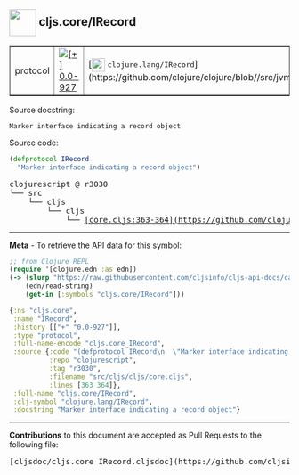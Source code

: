 ## <img width="48px" valign="middle" src="http://i.imgur.com/Hi20huC.png"> cljs.core/IRecord

 <table border="1">
<tr>

<td>protocol</td>
<td><a href="https://github.com/cljsinfo/cljs-api-docs/tree/0.0-927"><img valign="middle" alt="[+] 0.0-927" src="https://img.shields.io/badge/+-0.0--927-lightgrey.svg"></a> </td>
<td>
[<img height="24px" valign="middle" src="http://i.imgur.com/1GjPKvB.png"> <samp>clojure.lang/IRecord</samp>](https://github.com/clojure/clojure/blob//src/jvm/clojure/lang/IRecord.java)
</td>
</tr>
</table>





Source docstring:

```
Marker interface indicating a record object
```

Source code:

```clj
(defprotocol IRecord
  "Marker interface indicating a record object")
```

 <pre>
clojurescript @ r3030
└── src
    └── cljs
        └── cljs
            └── <ins>[core.cljs:363-364](https://github.com/clojure/clojurescript/blob/r3030/src/cljs/cljs/core.cljs#L363-L364)</ins>
</pre>


---

__Meta__ - To retrieve the API data for this symbol:

```clj
;; from Clojure REPL
(require '[clojure.edn :as edn])
(-> (slurp "https://raw.githubusercontent.com/cljsinfo/cljs-api-docs/catalog/cljs-api.edn")
    (edn/read-string)
    (get-in [:symbols "cljs.core/IRecord"]))
```

```clj
{:ns "cljs.core",
 :name "IRecord",
 :history [["+" "0.0-927"]],
 :type "protocol",
 :full-name-encode "cljs.core_IRecord",
 :source {:code "(defprotocol IRecord\n  \"Marker interface indicating a record object\")",
          :repo "clojurescript",
          :tag "r3030",
          :filename "src/cljs/cljs/core.cljs",
          :lines [363 364]},
 :full-name "cljs.core/IRecord",
 :clj-symbol "clojure.lang/IRecord",
 :docstring "Marker interface indicating a record object"}

```

---

__Contributions__ to this document are accepted as Pull Requests to the following file:

 <pre>
[cljsdoc/cljs.core_IRecord.cljsdoc](https://github.com/cljsinfo/cljs-api-docs/blob/master/cljsdoc/cljs.core_IRecord.cljsdoc)
</pre>

